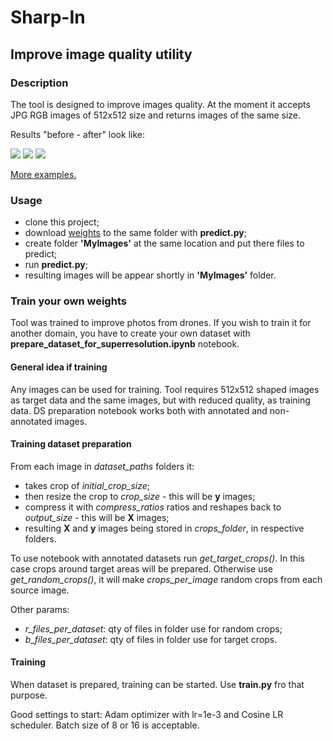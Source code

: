 # Sharp-In
## Improve image quality utility

### Description

The tool is designed to improve images quality. At the moment it accepts JPG RGB images of 512x512 size and returns images of the same size. 

Results "before - after" look like:

<img src = "https://github.com/lacmus-foundation/sharp-in/blob/master/images/59.jpg">

<img src = "https://github.com/lacmus-foundation/sharp-in/blob/master/images/75.jpg">

<img src = "https://github.com/lacmus-foundation/sharp-in/blob/master/images/109.jpg">

[More examples.](https://github.com/lacmus-foundation/sharp-in/blob/master/images)

### Usage

- clone this project;
- download [weights](https://drive.google.com/file/d/1vYSVbBqZt15jGuVkkMWxK98ORmi6yjp-/view?usp=sharing) to the same folder with **predict.py**;
- create folder **'MyImages'** at the same location and put there files to predict;
- run **predict.py**;
- resulting images will be appear shortly in **'MyImages'** folder.


### Train your own weights
Tool was trained to improve photos from drones. If you wish to train it for another domain, you have to create your own dataset with **prepare_dataset_for_superresolution.ipynb** notebook.


#### General idea if training
Any images can be used for training. Tool requires 512x512 shaped images as target data and the same images, but with reduced quality, as training data.
DS preparation notebook works both with annotated and non-annotated images. 


#### Training dataset preparation
From each image in *dataset_paths* folders it:
- takes crop of *initial_crop_size*;
- then resize the crop to *crop_size* - this will be **y** images;
- compress it with *compress_ratios* ratios and reshapes back to *output_size* - this will be **X** images;
- resulting **X** and **y** images being stored in *crops_folder*, in respective folders.

To use notebook with annotated datasets run *get_target_crops()*. In this case crops around target areas will be prepared. 
Otherwise use *get_random_crops()*, it will make *crops_per_image* random crops from each source image.

Other params:
- *r_files_per_dataset*: qty of files in folder use for random crops;
- *b_files_per_dataset*: qty of files in folder use for target crops.


#### Training

When dataset is prepared, training can be started. Use **train.py** fro that purpose.

Good settings to start: Adam optimizer with lr=1e-3 and Cosine LR scheduler. Batch size of 8 or 16 is acceptable.



 



